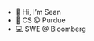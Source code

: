 - 👋 Hi, I’m Sean
- 🌱 CS @ Purdue
- 💻 SWE @ Bloomberg

<!---
seanjoo4/seanjoo4 is a ✨ special ✨ repository because its `README.md` (this file) appears on your GitHub profile.
You can click the Preview link to take a look at your changes.
--->
